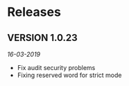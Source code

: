# Releases

## VERSION 1.0.23

_16-03-2019_

* Fix audit security problems
* Fixing reserved word for strict mode
